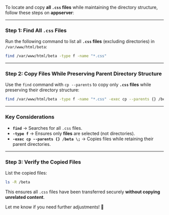 To locate and copy **all `.css` files** while maintaining the directory structure, follow these steps on **appserver**:

---

### **Step 1: Find All `.css` Files**
Run the following command to list all **`.css` files** (excluding directories) in `/var/www/html/beta`:
```bash
find /var/www/html/beta -type f -name "*.css"
```

---

### **Step 2: Copy Files While Preserving Parent Directory Structure**
Use the `find` command with `cp --parents` to copy only **`.css` files** while preserving their directory structure:
```bash
find /var/www/html/beta -type f -name "*.css" -exec cp --parents {} /beta \;
```

---

### **Key Considerations**
- **`find`** → Searches for all `.css` files.
- **`-type f`** → Ensures only **files** are selected (not directories).
- **`-exec cp --parents {} /beta \;`** → Copies files while retaining their parent directories.

---

### **Step 3: Verify the Copied Files**
List the copied files:
```bash
ls -R /beta
```

This ensures all `.css` files have been transferred securely **without copying unrelated content**.

Let me know if you need further adjustments! 🚀

